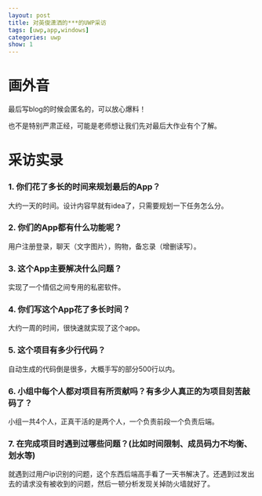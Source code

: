 ```yaml
---
layout: post
title: 对英俊潇洒的***的UWP采访
tags: [uwp,app,windows]
categories: uwp
show: 1
---
```




# 画外音

最后写blog的时候会匿名的，可以放心爆料！

也不是特别严肃正经，可能是老师想让我们先对最后大作业有个了解。


# 采访实录

### 1.    你们花了多长的时间来规划最后的App？

大约一天的时间。设计内容早就有idea了，只需要规划一下任务怎么分。

### 2.    你们的App都有什么功能呢？

用户注册登录，聊天（文字图片），购物，备忘录（增删读写）。

### 3.    这个App主要解决什么问题？

实现了一个情侣之间专用的私密软件。

### 4.    你们写这个App花了多长时间？

大约一周的时间，很快速就实现了这个app。

### 5.    这个项目有多少行代码？

自动生成的代码倒是很多，大概手写的部分500行以内。

### 6.    小组中每个人都对项目有所贡献吗？有多少人真正的为项目刻苦敲码了？

小组一共4个人，正真干活的是两个人，一个负责前段一个负责后端。

### 7.     在完成项目时遇到过哪些问题？(比如时间限制、成员码力不均衡、划水等)

就遇到过用户ip识别的问题，这个东西后端高手看了一天书解决了。还遇到过发出去的请求没有被收到的问题，然后一顿分析发现关掉防火墙就好了。
